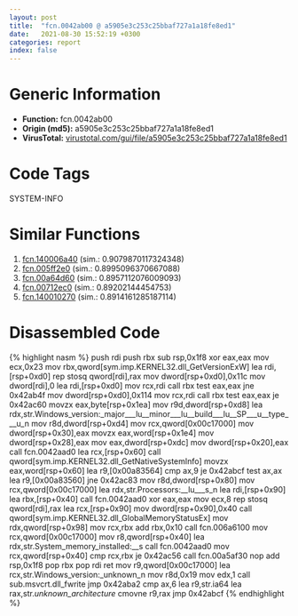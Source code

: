 ```yaml
---
layout: post
title:  "fcn.0042ab00 @ a5905e3c253c25bbaf727a1a18fe8ed1"
date:   2021-08-30 15:52:19 +0300
categories: report
index: false
---
```


# Generic Information
- **Function:** fcn.0042ab00
- **Origin (md5):** a5905e3c253c25bbaf727a1a18fe8ed1
- **VirusTotal:** [virustotal.com/gui/file/a5905e3c253c25bbaf727a1a18fe8ed1][virustotal_ref]

# Code Tags
<span class="tag" id="SYSTEM-INFO">SYSTEM-INFO</span>


# Similar Functions

1. [fcn.140006a40][similar_1_ref] (sim.: 0.9079870117324348)
2. [fcn.005ff2e0][similar_2_ref] (sim.: 0.8995096370667088)
3. [fcn.00a64d60][similar_3_ref] (sim.: 0.8957112076009093)
4. [fcn.00712ec0][similar_4_ref] (sim.: 0.89202144454753)
5. [fcn.140010270][similar_5_ref] (sim.: 0.8914161285187114)


# Disassembled Code

{% highlight nasm %}
push rdi
push rbx
sub rsp,0x1f8
xor eax,eax
mov ecx,0x23
mov rbx,qword[sym.imp.KERNEL32.dll_GetVersionExW]
lea rdi,[rsp+0xd0]
rep stosq qword[rdi],rax
mov dword[rsp+0xd0],0x11c
mov dword[rdi],0
lea rdi,[rsp+0xd0]
mov rcx,rdi
call rbx
test eax,eax
jne 0x42ab4f
mov dword[rsp+0xd0],0x114
mov rcx,rdi
call rbx
test eax,eax
je 0x42ac60
movzx eax,byte[rsp+0x1ea]
mov r9d,dword[rsp+0xd8]
lea rdx,str.Windows_version:_major___lu__minor___lu__build___lu__SP___u__type___u_n
mov r8d,dword[rsp+0xd4]
mov rcx,qword[0x00c17000]
mov dword[rsp+0x30],eax
movzx eax,word[rsp+0x1e4]
mov dword[rsp+0x28],eax
mov eax,dword[rsp+0xdc]
mov dword[rsp+0x20],eax
call fcn.0042aad0
lea rcx,[rsp+0x60]
call qword[sym.imp.KERNEL32.dll_GetNativeSystemInfo]
movzx eax,word[rsp+0x60]
lea r9,[0x00a83564]
cmp ax,9
je 0x42abcf
test ax,ax
lea r9,[0x00a83560]
jne 0x42ac83
mov r8d,dword[rsp+0x80]
mov rcx,qword[0x00c17000]
lea rdx,str.Processors:__lu___s_n
lea rdi,[rsp+0x90]
lea rbx,[rsp+0x40]
call fcn.0042aad0
xor eax,eax
mov ecx,8
rep stosq qword[rdi],rax
lea rcx,[rsp+0x90]
mov dword[rsp+0x90],0x40
call qword[sym.imp.KERNEL32.dll_GlobalMemoryStatusEx]
mov rdx,qword[rsp+0x98]
mov rcx,rbx
add rbx,0x10
call fcn.006a6100
mov rcx,qword[0x00c17000]
mov r8,qword[rsp+0x40]
lea rdx,str.System_memory_installed:__s
call fcn.0042aad0
mov rcx,qword[rsp+0x40]
cmp rcx,rbx
je 0x42ac56
call fcn.00a5af30
nop
add rsp,0x1f8
pop rbx
pop rdi
ret
mov r9,qword[0x00c17000]
lea rcx,str.Windows_version:_unknown_n
mov r8d,0x19
mov edx,1
call sub.msvcrt.dll_fwrite
jmp 0x42aba2
cmp ax,6
lea r9,str.ia64
lea rax,str._unknown_architecture_
cmovne r9,rax
jmp 0x42abcf
{% endhighlight %}


[similar_1_ref]: /report/fcn.140006a40@c4af5ec7826361dc5a22db79be296638
[similar_2_ref]: /report/fcn.005ff2e0@a5905e3c253c25bbaf727a1a18fe8ed1
[similar_3_ref]: /report/fcn.00a64d60@a5905e3c253c25bbaf727a1a18fe8ed1
[similar_4_ref]: /report/fcn.00712ec0@a5905e3c253c25bbaf727a1a18fe8ed1
[similar_5_ref]: /report/fcn.140010270@3bee9e0608c478ffce0d10559aae732b
[virustotal_ref]: https://www.virustotal.com/gui/file/a5905e3c253c25bbaf727a1a18fe8ed1